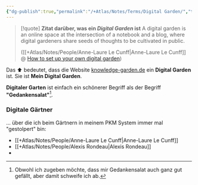```yaml
---
{"dg-publish":true,"permalink":"/+Atlas/Notes/Terms/Digital Garden/","tags":["class/termNote"],"noteIcon":"","updated":"2024-10-20T13:51:44.804+02:00"}
---
```




> [!quote] **Zitat darüber, was ein *Digital Garden* ist**
> A digital garden is an online space at the intersection of a notebook and a blog, where digital gardeners share seeds of thoughts to be cultivated in public.
> 
> ([[+Atlas/Notes/People/Anne-Laure Le Cunff\|Anne-Laure Le Cunff]] @ [How to set up your own digital garden](https://nesslabs.com/digital-garden-set-up))
> 

Das ⬆️ bedeutet, dass die Website [knowledge-garden.de](https://knowledge-garden.de) ein **Digital Garden** ist. Sie ist **Mein Digital Garden**.

**Digitaler Garten** ist einfach ein schönerer Begriff als der Begriff **"Gedankensalat"**[^1].

### Digitale Gärtner
... über die ich beim Gärtnern in meinem PKM System immer mal "gestolpert" bin:
- [[+Atlas/Notes/People/Anne-Laure Le Cunff\|Anne-Laure Le Cunff]]
- [[+Atlas/Notes/People/Alexis Rondeau\|Alexis Rondeau]]
- 




[^1]: Obwohl ich zugeben möchte, dass mir Gedankensalat auch ganz gut gefällt, aber damit schweife ich ab.